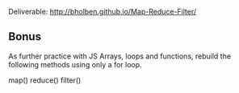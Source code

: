 
Deliverable:  http://bholben.github.io/Map-Reduce-Filter/

## Bonus

As further practice with JS Arrays, loops and functions, rebuild the following methods using only a for loop.

map()
reduce()
filter()

